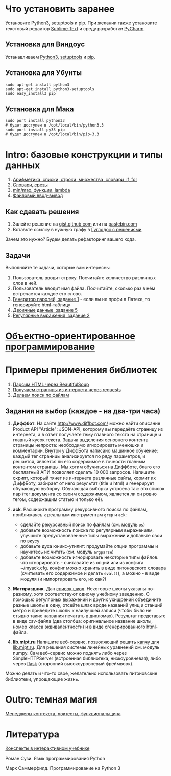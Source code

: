 Что установить заранее
======================

Установите Python3, setuptools и pip. При желании также установите текстовый редактор [Sublime Text](http://www.sublimetext.com/) и среду разработки [PyCharm](http://www.jetbrains.com/pycharm/).

Установка для Виндоус
---------------------

Устанавливаем [Python3](http://python.org/download/), [setuptools](http://www.lfd.uci.edu/~gohlke/pythonlibs/#setuptools)
и [pip](http://www.lfd.uci.edu/~gohlke/pythonlibs/#pip).

Установка для Убунты
--------------------

	sudo apt-get install python3
    sudo apt-get install python3-setuptools
    sudo easy_install3 pip

Установка для Мака
------------------

	sudo port install python33
	# будет доступен в /opt/local/bin/python3.3
	sudo port install py33-pip
	# будет доступен в /opt/local/bin/pip-3.3


Intro: базовые конструкции и типы данных
========================================

1. [Арифметика, списки, строки, множества, словари, if, for](python_examples.py)
2. [Словари, срезы](python_examples_2.py)
3. [min/max, функции, lambda](python_examples_3.py)
3. [Файловый ввод-вывод](http://contest.mccme.ru/pylernu/courses/1534/lessons/file_io/)

Как сдавать решения
-------------------

1. Залейте решение на [gist.github.com](https://gist.github.com/) или на [pastebin.com](http://pastebin.com/)
2. Вставьте ссылку в нужную графу в [Гуглодок с решениями](https://docs.google.com/spreadsheet/ccc?key=0AtJr69JHs0W0dHBtaExsZDR3TkpjaHphbTcwYmpLX3c&usp=sharing)

Зачем это нужно? Будем делать рефакторинг вашего кода.

Задачи
------

Выполняйте те задачи, которые вам интересны

1. Пользователь вводит строку. Посчитайте количество различных слов в ней.
2. Пользователь вводит имя файла. Посчитайте, сколько раз в нём встречается каждое его слово.
3. [Генератор паролей, задание 1](https://bitbucket.org/cxielamiko/csv-task/src) - если вы не профи в Латехе, то генерируйте html-таблицу
4. [Двоичные данные, задание 5](https://sites.google.com/site/vpavlenkoinf/home/teoria/kodirovki-i-dvoicnye-dannye-zadanie)
5. [Регулярные выражения, задание 2](https://github.com/vpavlenko/regexp-task/)

[Объектно-ориентированное программирование](oop)
================================================

Примеры применения библиотек
============================

1. [Парсим HTML через BeautifulSoup](parse_html)
2. [Получаем страницы из интернета через requests](wget)
3. [Делаем поиск по файлам](ack)

Задания на выбор (каждое - на два-три часа)
-------------------------------------------

1. **Диффбот**. На сайте http://www.diffbot.com/ можно найти описание Product API "Article": JSON-API, которому вы передаёте страницу из интернета,
а в ответ получаете тему главного текста на странице и главный кусок текста. Задача выделения основного контента страницы непроста:
необходимо игнорировать менюшки и комментарии. Внутри у ДиффБота написано машинное обучение: каждый тег страницы анализируется
по ряду параметров, и решается, является ли его содержимое в точности главным контентом страницы. Мы хотим обучиться на Диффботе, благо его бесплатный АПИ позволяет сделать 10 000 запросов. Напишите скрипт, который тянет из интернета различные сайты, кормит их ДиффБоту, забирает от него результат (title и html) и генерирует обучающую выборку. Обучающая выборка устроена так: это список пар (тег документа со своим содержимом, является ли он ровно тегом, содержащим статью и только её).

2. **ack**. Расширьте программу рекурсивного поиска по файлам, приближаясь к реальным инструментам `grep` и `ack`:
    - сделайте рекурсивный поиск по файлам (см. модуль `os`)
    - добавьте возможность поиска по регулярным выражениям, улучшите предустановленные типы выражений и добавьте свои по вкусу
    - добавьте духа юникс-утилит: продумайте опции программы и научитесь их читать (см. модуль `argparse`)
    - добавьте возможность игнорировать некоторые типы файлов. что игнорировать - считавайте из опций или из конфига ~/myack.cfg. конфиг
        можно хранить в виде питоновского словара (считывать его содержимое и делать `eval()`), а можно - в виде модуля (и импортировать его, но как?)

3. **Матпраздник**. Дан [список школ](schools.txt). Некоторые школы указаны по-разному, хотя соответствуют одному учебному заведению.
    С помощью регулярных выражений и других ухищрений объедините разные школы в одну, отсейте шлак вроде названий улиц и станций метро и приведите школы к наилучшей записи (чтобы было не стыдно такие названия печатать в дипломах).
    Результат представьте в виде csv-файла (два столбца: оригинальное название школы, номер класса эквивалентности) и в виде сгенерированного html-файла.

4. **lib.mipt.ru** Напишите веб-сервис, позволяющий решить [капчу для lib.mipt.ru](http://lib.mipt.ru/users/registration/). Для решения системы линейных уравнений см. модуль numpy. Сам веб-сервис можно поднять либо через SimpleHTTPServer (встроенная библиотека, низкоуровневая), либо через [flask](http://flask.pocoo.org/docs/quickstart/) (сторонний высокоуровневый фреймворк).

Можно делать и что-то своё, желательно использовать питоновские библиотеки, упрощающие жизнь.


Outro: темная магия
===================

[Менеджеры контекста, доктесты, функциональщина](http://vpavlenko.github.io/startup-engineering/python/dark_magic/)

Литература
==========

[Конспекты в интерактивном учебнике](http://contest.mccme.ru/pylernu/)

Роман Сузи. Язык программирования Python

Марк Саммерфилд. Программирование на Python 3